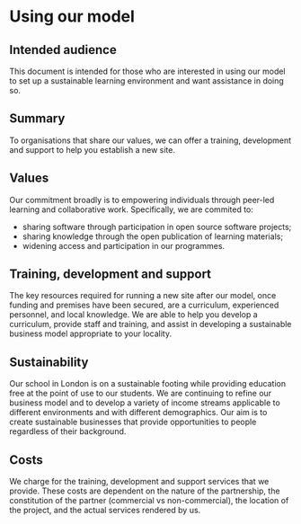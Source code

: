 # Using our model

## Intended audience
This document is intended for those who are interested in using our model to set up a sustainable learning environment and want assistance in doing so.

## Summary
To organisations that share our values, we can offer a training, development and support to help you establish a new site. 

## Values
Our commitment broadly is to empowering individuals through peer-led learning and collaborative work. Specifically, we are commited to:
+ sharing software through participation in open source software projects;
+ sharing knowledge through the open publication of learning materials;
+ widening access and participation in our programmes.

## Training, development and support 
The key resources required for running a new site after our model, once funding and premises have been secured, are a curriculum, experienced personnel, and local knowledge. We are able to help you develop a curriculum, provide staff and training, and assist in developing a sustainable business model appropriate to your locality.

## Sustainability
Our school in London is on a sustainable footing while providing education free at the point of use to our students. We are continuing to refine our business model and to develop a variety of income streams applicable to different environments and with different demographics. Our aim is to create sustainable businesses that provide opportunities to people regardless of their background.

## Costs
We charge for the training, development and support services that we provide. These costs are dependent on the nature of the partnership, the constitution of the partner (commercial vs non-commercial), the location of the project, and the actual services rendered by us.
